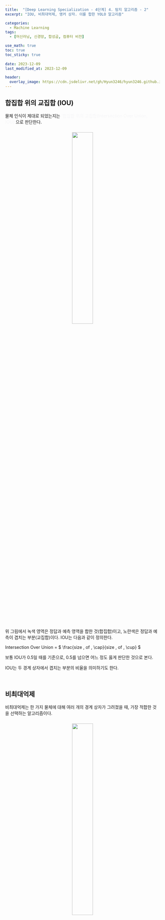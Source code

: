 ```yaml
---
title:  "[Deep Learning Specialization - 4단계] 4. 탐지 알고리즘 - 2"
excerpt: "IOU, 비최대억제, 앵커 상자. 이를 합한 YOLO 알고리즘"

categories:
  - Machine Learning
tags:
  - [머신러닝, 신경망, 합성곱, 컴퓨터 비전]

use_math: true
toc: true
toc_sticky: true
 
date: 2023-12-09
last_modified_at: 2023-12-09

header:
  overlay_image: https://cdn.jsdelivr.net/gh/Hyun3246/hyun3246.github.io@master/image/overlay image/andrew ng 4.jpg
---
```

## 합집합 위의 교집합 (IOU)
물체 인식이 제대로 되었는지는 <span style="color:#F5F5F7">'합집합 위의 교집합(Intersection Over Union, IOU)'</span>으로 판단한다.
<br/>
<figure style="display:block; text-align:center;">
  <img src="https://cdn.jsdelivr.net/gh/Hyun3246/hyun3246.github.io@master/image/Deep Learning Specialization/IOU의 이해.png"
       style="width: 40%; height: auto; margin:10px">
</figure>
<br/>

위 그림에서 녹색 영역은 정답과 예측 영역을 합한 것(합집합)이고, 노란색은 정답과 예측이 겹치는 부분(교집합)이다. IOU는 다음과 같이 정의한다.

Intersection Over Union = $ \frac{size \, of \, \cap}{size \, of \, \cup} $


보통 IOU가 0.5일 때를 기준으로, 0.5를 넘으면 어느 정도 옳게 판단한 것으로 본다.

IOU는 두 경계 상자에서 겹치는 부분의 비율을 의미하기도 한다.

<br/>

## 비최대억제
비최대억제는 한 가지 물체에 대해 여러 개의 경계 상자가 그려졌을 때, 가장 적합한 것을 선택하는 알고리즘이다.
<br/>
<figure style="display:block; text-align:center;">
  <img src="https://cdn.jsdelivr.net/gh/Hyun3246/hyun3246.github.io@master/image/Deep Learning Specialization/비최대억제 알고리즘 이해.png"
       style="width: 40%; height: auto; margin:10px">
</figure>
<br/>

위 그림처럼 하나의 물체에 대해 다양한 경계 상자가 그려질 수 있으며, 각각은 감지 확률을 가지고 있다. 비최대억제 알고리즘은 다음과 같은 순서로 진행된다.

1. 감지 확률 구하기
2. 감지 확률이 0.6 이하인 상자 삭제
3. 상자가 남아있는 동안(`while`), (1) <u>가장 큰 확률을 가지는 상자 선택</u>, (2) <u>그 상자와의 IOU가 0.5 이상인 상자 삭제</u>

<br/>

## 앵커 상자
하나의 격자 안에 두 가지 물체의 중심점이 있는 경우에는 어떻게 할까? <span style="color:#F5F5F7">앵커상자</span>를 이용하면 된다.

경계 상자를 사용하는 대신 미리 정해진 앵커 상자를 여러 개 사용하는 방식이다. 예를 들어, 보행자와 자동차를 동시에 예측하고 싶다면 미리 아래와 같은 앵커 상자를 정해 놓는다.
<br/>
<figure style="display:block; text-align:center;">
  <img src="https://cdn.jsdelivr.net/gh/Hyun3246/hyun3246.github.io@master/image/Deep Learning Specialization/보행자, 자동차 앵커 상자.png"
       style="width: 40%; height: auto; margin:10px">
</figure>
<br/>

아래 그림에서 적용해보자.
<br/>
<figure style="display:block; text-align:center;">
  <img src="https://cdn.jsdelivr.net/gh/Hyun3246/hyun3246.github.io@master/image/Deep Learning Specialization/앵커 상자 적용 예시.png"
       style="width: 40%; height: auto; margin:10px">
</figure>
<br/>

앵커 상자를 사용하면 각각의 물체들은 중심점이 존재하는 동시에 앵커 상자와 가장 높은 IOU를 가지는 격자에 할당된다. 위 그림에서는 가운데 가장 아래 격자에 보행자와 자동차가 동시에 있다. 이 격자의 벡터를 표현하면 다음과 같다.

$$y = \begin{bmatrix} p_c\\ b_x \\ b_y \\ b_h \\ b_w \\ c_1 \\ c_2 \\ c_3 \\ p_c\\ b_x \\ b_y \\ b_h \\ b_w \\ c_1 \\ c_2 \\ c_3\end{bmatrix} = \begin{bmatrix} 1\\ b_x \\ b_y \\ b_h \\ b_w \\ 1 \\ 0 \\ 0 \\ 1\\ b_x \\ b_y \\ b_h \\ b_w \\ 0 \\ 1 \\ 0\end{bmatrix}$$

위쪽은 앵커 상자1(보행자)에 관한 요소들이고, 아래쪽은 상자2(자동차)에 관한 것이다. 이처럼 앵커 상자를 사용하면 벡터의 차원이 늘어나게 된다.

<br/>

## YOLO 알고리즘
앞서 살펴본 내용을 모두 합한 것이 <span style="color:#F5F5F7">'YOLO 알고리즘'</span>이다.
<br/>
<figure style="display:block; text-align:center;">
  <img src="https://cdn.jsdelivr.net/gh/Hyun3246/hyun3246.github.io@master/image/Deep Learning Specialization/YOLO 알고리즘 이해.png"
       style="width: 40%; height: auto; margin:10px">
</figure>
<br/>

YOLO 알고리즘은 다음과 같이 실행된다.
1. 앵커 상자를 이용하면 각각의 격자에 대해 2개의 경계 상자가 만들어진다.
2. 이들 중에서 낮을 확률을 가진 것들을 제거.
3.  각 클래스(보행자, 자동차, 오토바이 등)에 대해 비최대억제 적용.

이 과정을 통해 예측값을 도출할 수 있다.

<br/>

## 지역 제안 알고리즘
<span style="color:#F5F5F7">지역 제안 알고리즘(Region Proposal)</span>은 합성곱 분류기를 실행할 지역을 미리 고른 뒤, 그 지역에 대해서만 경계 상자를 만드는 것을 의미한다.

슬라이딩 윈도우를 적용하는 과정에서 우리는 굳이 합성곱 분류기를 적용할 필요가 없는 부분까지 학습하느라 많은 시간을 소모했다. 지역 제안 알고리즘에서는 분류 알고리즘으로 미리 불필요한 지역을 삭제(이를 '지역 제안'이라고 함)하여 속도를 향상시킨다.

<br/>
<figure style="display:block; text-align:center;">
  <img src="https://cdn.jsdelivr.net/gh/Hyun3246/hyun3246.github.io@master/image/Deep Learning Specialization/지역 제안 알고리즘 지역 분류 예시.png"
       style="width: 40%; height: auto; margin:10px">
  <figcaption style="text-align:center; font-size:14px; color:#808080">
    지역 분류를 실행한 사진의 모습. 하늘색이나 파란색 부분과 같이 물체가 있을 것으로 예상되는 지역만 합성곱 분류기를 적용한다.
  </figcaption>
</figure>
<br/>

그러나 지역 제안 알고리즘을 적용한 합성곱(R-CNN)은 여전히 느리다. 이를 개선하기 위해 Fast R-CNN이 개발되었다. R-CNN 알고리즘에서 합성곱 슬라이딩 윈도 구현을 더한 것인데, 분류 속도는 빨라졌으나 지역 제안을 하기 위한 단계가 여전히 느리다.

다음으로 등장한 Faster R-CNN은 지역 제안 과정에서 합성곱 신경망을 사용하여 더 속도를 향상시켰다.

<span style="color:#F5F5F7">그러나 Faster R-CNN마저 YOLO 알고리즘에 비해서는 느리다...</span>

<br/>
<br/>

*별도의 출처 표시가 있는 이미지를 제외한 모든 이미지는 강의자료에서 발췌하였음을 밝힙니다.*
